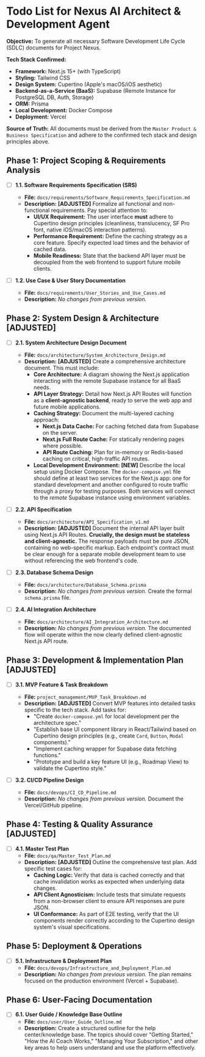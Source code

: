 # Todo List for Nexus AI Architect & Development Agent

**Objective:** To generate all necessary Software Development Life Cycle (SDLC) documents for Project Nexus.

**Tech Stack Confirmed:**
*   **Framework:** Next.js 15+ (with TypeScript)
*   **Styling:** Tailwind CSS
*   **Design System:** Cupertino (Apple's macOS/iOS aesthetic)
*   **Backend-as-a-Service (BaaS):** Supabase (Remote Instance for PostgreSQL DB, Auth, Storage)
*   **ORM:** Prisma
*   **Local Development:** Docker Compose
*   **Deployment:** Vercel

**Source of Truth:** All documents must be derived from the `Master Product & Business Specification` and adhere to the confirmed tech stack and design principles above.

## Phase 1: Project Scoping & Requirements Analysis

- [ ] **1.1. Software Requirements Specification (SRS)**
    - **File:** `docs/requirements/Software_Requirements_Specification.md`
    - **Description:** **[ADJUSTED]** Formalize all functional and non-functional requirements. Pay special attention to:
        - **UI/UX Requirement:** The user interface **must** adhere to Cupertino design principles (cleanliness, translucency, SF Pro font, native iOS/macOS interaction patterns).
        - **Performance Requirement:** Define the caching strategy as a core feature. Specify expected load times and the behavior of cached data.
        - **Mobile Readiness:** State that the backend API layer must be decoupled from the web frontend to support future mobile clients.

- [ ] **1.2. Use Case & User Story Documentation**
    - **File:** `docs/requirements/User_Stories_and_Use_Cases.md`
    - **Description:** *No changes from previous version.*

## Phase 2: System Design & Architecture **[ADJUSTED]**

- [ ] **2.1. System Architecture Design Document**
    - **File:** `docs/architecture/System_Architecture_Design.md`
    - **Description:** **[ADJUSTED]** Create a comprehensive architecture document. This must include:
        - **Core Architecture:** A diagram showing the Next.js application interacting with the remote Supabase instance for all BaaS needs.
        - **API Layer Strategy:** Detail how Next.js API Routes will function as a **client-agnostic backend**, ready to serve the web app and future mobile applications.
        - **Caching Strategy:** Document the multi-layered caching approach:
            - **Next.js Data Cache:** For caching fetched data from Supabase on the server.
            - **Next.js Full Route Cache:** For statically rendering pages where possible.
            - **API Route Caching:** Plan for in-memory or Redis-based caching on critical, high-traffic API routes.
        - **Local Development Environment:** **[NEW]** Describe the local setup using Docker Compose. The `docker-compose.yml` file should define at least two services for the Next.js app: one for standard development and another configured to route traffic through a proxy for testing purposes. Both services will connect to the *remote* Supabase instance using environment variables.

- [ ] **2.2. API Specification**
    - **File:** `docs/architecture/API_Specification_v1.md`
    - **Description:** **[ADJUSTED]** Document the internal API layer built using Next.js API Routes. **Crucially, the design must be stateless and client-agnostic.** The response payloads must be pure JSON, containing no web-specific markup. Each endpoint's contract must be clear enough for a separate mobile development team to use without referencing the web frontend's code.

- [ ] **2.3. Database Schema Design**
    - **File:** `docs/architecture/Database_Schema.prisma`
    - **Description:** *No changes from previous version.* Create the formal `schema.prisma` file.

- [ ] **2.4. AI Integration Architecture**
    - **File:** `docs/architecture/AI_Integration_Architecture.md`
    - **Description:** *No changes from previous version.* The documented flow will operate within the now clearly defined client-agnostic Next.js API route.

## Phase 3: Development & Implementation Plan **[ADJUSTED]**

- [ ] **3.1. MVP Feature & Task Breakdown**
    - **File:** `project_management/MVP_Task_Breakdown.md`
    - **Description:** **[ADJUSTED]** Convert MVP features into detailed tasks specific to the tech stack. Add tasks for:
        - "Create `docker-compose.yml` for local development per the architecture spec."
        - "Establish base UI component library in React/Tailwind based on Cupertino design principles (e.g., create `Card`, `Button`, `Modal` components)."
        - "Implement caching wrapper for Supabase data fetching functions."
        - "Prototype and build a key feature UI (e.g., Roadmap View) to validate the Cupertino style."

- [ ] **3.2. CI/CD Pipeline Design**
    - **File:** `docs/devops/CI_CD_Pipeline.md`
    - **Description:** *No changes from previous version.* Document the Vercel/GitHub pipeline.

## Phase 4: Testing & Quality Assurance **[ADJUSTED]**

- [ ] **4.1. Master Test Plan**
    - **File:** `docs/qa/Master_Test_Plan.md`
    - **Description:** **[ADJUSTED]** Outline the comprehensive test plan. Add specific test cases for:
        - **Caching Logic:** Verify that data is cached correctly and that cache invalidation works as expected when underlying data changes.
        - **API Client Agnosticism:** Include tests that simulate requests from a non-browser client to ensure API responses are pure JSON.
        - **UI Conformance:** As part of E2E testing, verify that the UI components render correctly according to the Cupertino design system's visual specifications.

## Phase 5: Deployment & Operations

- [ ] **5.1. Infrastructure & Deployment Plan**
    - **File:** `docs/devops/Infrastructure_and_Deployment_Plan.md`
    - **Description:** *No changes from previous version.* The plan remains focused on the production environment (Vercel + Supabase).

## Phase 6: User-Facing Documentation

- [ ] **6.1. User Guide / Knowledge Base Outline**
    - **File:** `docs/user/User_Guide_Outline.md`
    - **Description:** Create a structured outline for the help center/knowledge base. The topics should cover "Getting Started," "How the AI Coach Works," "Managing Your Subscription," and other key areas to help users understand and use the platform effectively.